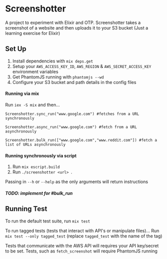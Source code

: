 # Screenshotter
A project to experiment with Elixir and OTP. Screenshotter takes a screenshot of a website and then uploads it to your S3 bucket (Just a learning exercise for Elixir)

## Set Up
1. Install dependencies with `mix deps.get`
2. Setup your `AWS_ACCESS_KEY_ID`, `AWS_REGION` & `AWS_SECRET_ACCESS_KEY` environment variables
3. Get PhantomJS running with `phantomjs --wd`
4. Configure your S3 bucket and path details in the config files

#### Running via mix
Run `iex -S mix` and then...
```
Screenshotter.sync_run("www.google.com") #fetches from a URL synchronously

Screenshotter.async_run("www.google.com") #fetch from a URL asynchronously

Screenshotter.bulk_run(["www.google.com","www.reddit.com"]) #fetch a list of URLs asynchronously
```

#### Running synchronously via script
1. Run `mix escript.build`
2. Run `./screenshotter <url> `.

Passing in `--h` or `--help` as the only arguments will return instructions
##### TODO: implement for #bulk_run

## Running Test
To run the default test suite, run `mix test`

To run tagged tests (tests that interact with API's or manipulate files)...
Run `mix test --only tagged_test` (replace `tagged_test` with the name of the tag)

Tests that communicate with the AWS API will requires your API key/secret to be set. Tests, such
as `fetch_screenshot` will require PhantomJS running

